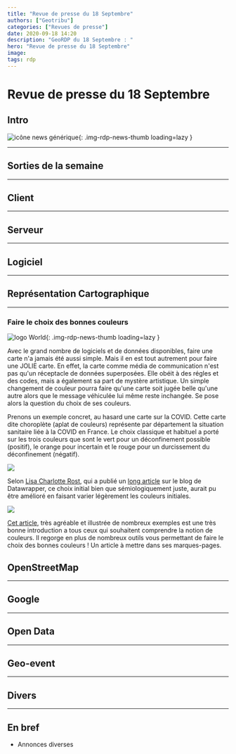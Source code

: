 ```yaml
---
title: "Revue de presse du 18 Septembre"
authors: ["Geotribu"]
categories: ["Revues de presse"]
date: 2020-09-18 14:20
description: "GeoRDP du 18 Septembre : "
hero: "Revue de presse du 18 Septembre"
image:
tags: rdp
---
```


# Revue de presse du 18 Septembre

## Intro

![icône news générique](https://cdn.geotribu.fr/images/internal/icons-rdp-news/news.png "News"){: .img-rdp-news-thumb loading=lazy }

----

## Sorties de la semaine

----

## Client

----

## Serveur

----

## Logiciel

----

## Représentation Cartographique

----

### Faire le choix des bonnes couleurs

![logo World](https://cdn.geotribu.fr/img/logos-icones/divers/artsig.png){: .img-rdp-news-thumb loading=lazy } 

Avec le grand nombre de logiciels et de données disponibles, faire une carte n'a jamais été aussi simple. Mais il en est tout autrement pour faire une JOLIE carte. En effet, la carte comme média de communication n'est pas qu'un réceptacle de données superposées. Elle obéit à des régles et des codes, mais a également sa part de mystère artistique. Un simple changement de couleur pourra faire qu'une carte soit jugée belle qu'une autre alors que le message véhiculée lui même reste inchangée. Se pose alors la question du choix de ses couleurs. 

Prenons un exemple concret, au hasard une carte sur la COVID. Cette carte dite choroplète (aplat de couleurs) représente par département la situation sanitaire liée à la COVID en France. Le choix classique et habituel a porté sur les trois couleurs que sont le vert pour un déconfinement possible (positif), le orange pour incertain et le rouge pour un durcissement du déconfinement (négatif).

![](https://cdn.geotribu.fr/img/articles-blog-rdp/carte_covid.jpg)

Selon [Lisa Charlotte Rost](https://twitter.com/lisacrost), qui a publié un [long article](https://blog.datawrapper.de/beautifulcolors/index.html) sur le blog de Datawrapper, ce choix initial bien que sémiologiquement juste, aurait pu être amélioré en faisant varier légèrement les couleurs initiales.

![](https://blog.datawrapper.de/img/full-200805_goodcolors28.png)

[Cet article](https://blog.datawrapper.de/beautifulcolors/index.html), très agréable et illustrée de nombreux exemples est une très bonne introduction a tous ceux qui souhaitent comprendre la notion de couleurs. Il regorge en plus de nombreux outils vous permettant de faire le choix des bonnes couleurs ! Un article à mettre dans ses marques-pages.



## OpenStreetMap

----

## Google

----

## Open Data

----

## Geo-event

----

## Divers

----

## En bref

- Annonces diverses
